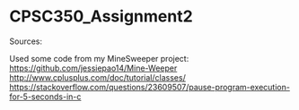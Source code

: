 # CPSC350_Assignment2

Sources:

Used some code from my MineSweeper project: https://github.com/jessiepao14/Mine-Weeper
http://www.cplusplus.com/doc/tutorial/classes/
https://stackoverflow.com/questions/23609507/pause-program-execution-for-5-seconds-in-c
